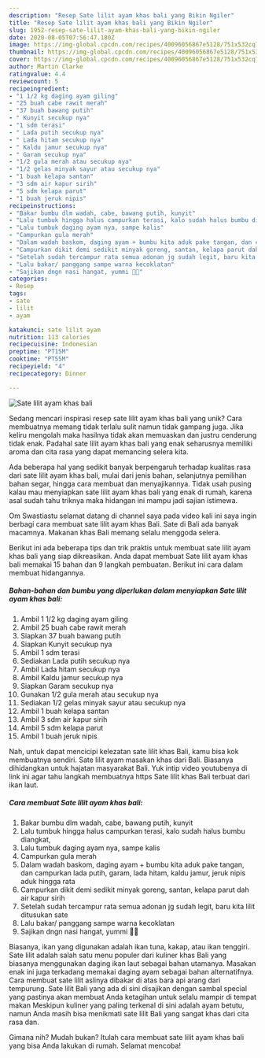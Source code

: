 ```yaml
---
description: "Resep Sate lilit ayam khas bali yang Bikin Ngiler"
title: "Resep Sate lilit ayam khas bali yang Bikin Ngiler"
slug: 1952-resep-sate-lilit-ayam-khas-bali-yang-bikin-ngiler
date: 2020-08-05T07:56:47.180Z
image: https://img-global.cpcdn.com/recipes/40096056867e5128/751x532cq70/sate-lilit-ayam-khas-bali-foto-resep-utama.jpg
thumbnail: https://img-global.cpcdn.com/recipes/40096056867e5128/751x532cq70/sate-lilit-ayam-khas-bali-foto-resep-utama.jpg
cover: https://img-global.cpcdn.com/recipes/40096056867e5128/751x532cq70/sate-lilit-ayam-khas-bali-foto-resep-utama.jpg
author: Martin Clarke
ratingvalue: 4.4
reviewcount: 5
recipeingredient:
- "1 1/2 kg daging ayam giling"
- "25 buah cabe rawit merah"
- "37 buah bawang putih"
- " Kunyit secukup nya"
- "1 sdm terasi"
- " Lada putih secukup nya"
- " Lada hitam secukup nya"
- " Kaldu jamur secukup nya"
- " Garam secukup nya"
- "1/2 gula merah atau secukup nya"
- "1/2 gelas minyak sayur atau secukup nya"
- "1 buah kelapa santan"
- "3 sdm air kapur sirih"
- "5 sdm kelapa parut"
- "1 buah jeruk nipis"
recipeinstructions:
- "Bakar bumbu dlm wadah, cabe, bawang putih, kunyit"
- "Lalu tumbuk hingga halus campurkan terasi, kalo sudah halus bumbu diangkat,"
- "Lalu tumbuk daging ayam nya, sampe kalis"
- "Campurkan gula merah"
- "Dalam wadah baskom, daging ayam + bumbu kita aduk pake tangan, dan campurkan lada putih, garam, lada hitam, kaldu jamur, jeruk nipis aduk hingga rata"
- "Campurkan dikit demi sedikit minyak goreng, santan, kelapa parut dah air kapur sirih"
- "Setelah sudah tercampur rata semua adonan jg sudah legit, baru kita lilit ditusukan sate"
- "Lalu bakar/ panggang sampe warna kecoklatan"
- "Sajikan dngn nasi hangat, yummi 🤤🤭"
categories:
- Resep
tags:
- sate
- lilit
- ayam

katakunci: sate lilit ayam 
nutrition: 113 calories
recipecuisine: Indonesian
preptime: "PT15M"
cooktime: "PT55M"
recipeyield: "4"
recipecategory: Dinner

---
```



![Sate lilit ayam khas bali](https://img-global.cpcdn.com/recipes/40096056867e5128/751x532cq70/sate-lilit-ayam-khas-bali-foto-resep-utama.jpg)

Sedang mencari inspirasi resep sate lilit ayam khas bali yang unik? Cara membuatnya memang tidak terlalu sulit namun tidak gampang juga. Jika keliru mengolah maka hasilnya tidak akan memuaskan dan justru cenderung tidak enak. Padahal sate lilit ayam khas bali yang enak seharusnya memiliki aroma dan cita rasa yang dapat memancing selera kita.

Ada beberapa hal yang sedikit banyak berpengaruh terhadap kualitas rasa dari sate lilit ayam khas bali, mulai dari jenis bahan, selanjutnya pemilihan bahan segar, hingga cara membuat dan menyajikannya. Tidak usah pusing kalau mau menyiapkan sate lilit ayam khas bali yang enak di rumah, karena asal sudah tahu triknya maka hidangan ini mampu jadi sajian istimewa.

Om Swastiastu selamat datang di channel saya pada video kali ini saya ingin berbagi cara membuat sate lilit ayam khas Bali. Sate di Bali ada banyak macamnya. Makanan khas Bali memang selalu menggoda selera.


Berikut ini ada beberapa tips dan trik praktis untuk membuat sate lilit ayam khas bali yang siap dikreasikan. Anda dapat membuat Sate lilit ayam khas bali memakai 15 bahan dan 9 langkah pembuatan. Berikut ini cara dalam membuat hidangannya.

<!--inarticleads1-->

##### Bahan-bahan dan bumbu yang diperlukan dalam menyiapkan Sate lilit ayam khas bali:

1. Ambil 1 1/2 kg daging ayam giling
1. Ambil 25 buah cabe rawit merah
1. Siapkan 37 buah bawang putih
1. Siapkan  Kunyit secukup nya
1. Ambil 1 sdm terasi
1. Sediakan  Lada putih secukup nya
1. Ambil  Lada hitam secukup nya
1. Ambil  Kaldu jamur secukup nya
1. Siapkan  Garam secukup nya
1. Gunakan 1/2 gula merah atau secukup nya
1. Sediakan 1/2 gelas minyak sayur atau secukup nya
1. Ambil 1 buah kelapa santan
1. Ambil 3 sdm air kapur sirih
1. Ambil 5 sdm kelapa parut
1. Ambil 1 buah jeruk nipis


Nah, untuk dapat mencicipi kelezatan sate lilit khas Bali, kamu bisa kok membuatnya sendiri. Sate lilit ayam masakan khas dari Bali. Biasanya dihidangkan untuk hajatan masyarakat Bali. Yuk intip video youtubenya di link ini agar tahu langkah membuatnya https Sate lilit khas Bali terbuat dari ikan laut. 

<!--inarticleads2-->

##### Cara membuat Sate lilit ayam khas bali:

1. Bakar bumbu dlm wadah, cabe, bawang putih, kunyit
1. Lalu tumbuk hingga halus campurkan terasi, kalo sudah halus bumbu diangkat,
1. Lalu tumbuk daging ayam nya, sampe kalis
1. Campurkan gula merah
1. Dalam wadah baskom, daging ayam + bumbu kita aduk pake tangan, dan campurkan lada putih, garam, lada hitam, kaldu jamur, jeruk nipis aduk hingga rata
1. Campurkan dikit demi sedikit minyak goreng, santan, kelapa parut dah air kapur sirih
1. Setelah sudah tercampur rata semua adonan jg sudah legit, baru kita lilit ditusukan sate
1. Lalu bakar/ panggang sampe warna kecoklatan
1. Sajikan dngn nasi hangat, yummi 🤤🤭


Biasanya, ikan yang digunakan adalah ikan tuna, kakap, atau ikan tenggiri. Sate lilit adalah salah satu menu populer dari kuliner khas Bali yang biasanya menggunakan daging ikan laut sebagai bahan utamanya. Masakan enak ini juga terkadang memakai daging ayam sebagai bahan alternatifnya. Cara membuat sate lilit aslinya dibakar di atas bara api arang dari tempurung. Sate lilit Bali yang ada di sini disajikan dengan sambal special yang pastinya akan membuat Anda ketagihan untuk selalu mampir di tempat makan Meskipun kuliner yang paling terkenal di sini adalah ayam betutu, namun Anda masih bisa menikmati sate lilit Bali yang sangat khas dari cita rasa dan. 

Gimana nih? Mudah bukan? Itulah cara membuat sate lilit ayam khas bali yang bisa Anda lakukan di rumah. Selamat mencoba!
